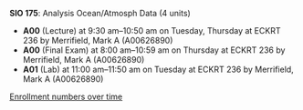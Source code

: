 **SIO 175**: Analysis Ocean/Atmosph Data (4 units)

- **A00** (Lecture) at 9:30 am–10:50 am on Tuesday, Thursday at ECKRT 236 by Merrifield, Mark A (A00626890)
- **A00** (Final Exam) at 8:00 am–10:59 am on Thursday at ECKRT 236 by Merrifield, Mark A (A00626890)
- **A01** (Lab) at 11:00 am–11:50 am on Tuesday at ECKRT 236 by Merrifield, Mark A (A00626890)

[Enrollment numbers over time](./SIO175.tsv)
